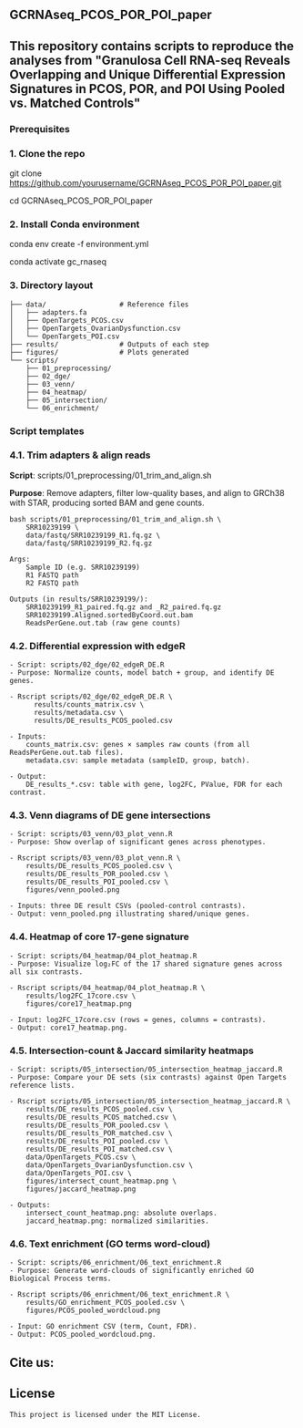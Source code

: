 ## GCRNAseq_PCOS_POR_POI_paper
## This repository contains scripts to reproduce the analyses from "Granulosa Cell RNA-seq Reveals Overlapping and Unique Differential Expression Signatures in PCOS, POR, and POI Using Pooled vs. Matched Controls"

### Prerequisites

### 1. Clone the repo
git clone https://github.com/yourusername/GCRNAseq_PCOS_POR_POI_paper.git

cd GCRNAseq_PCOS_POR_POI_paper

### 2. Install Conda environment
conda env create -f environment.yml

conda activate gc_rnaseq

### 3. Directory layout

    ├── data/                  # Reference files
    │   ├── adapters.fa
    │   ├── OpenTargets_PCOS.csv
    │   ├── OpenTargets_OvarianDysfunction.csv
    │   └── OpenTargets_POI.csv
    ├── results/               # Outputs of each step
    ├── figures/               # Plots generated
    └── scripts/
        ├── 01_preprocessing/
        ├── 02_dge/
        ├── 03_venn/
        ├── 04_heatmap/
        ├── 05_intersection/
        └── 06_enrichment/
    
### Script templates

### 4.1. Trim adapters & align reads
**Script**: scripts/01_preprocessing/01_trim_and_align.sh

**Purpose**: Remove adapters, filter low-quality bases, and align to GRCh38 with STAR, producing sorted BAM and gene counts.
    
    bash scripts/01_preprocessing/01_trim_and_align.sh \
        SRR10239199 \
        data/fastq/SRR10239199_R1.fq.gz \
        data/fastq/SRR10239199_R2.fq.gz

    Args:
        Sample ID (e.g. SRR10239199)
        R1 FASTQ path
        R2 FASTQ path

    Outputs (in results/SRR10239199/):
        SRR10239199_R1_paired.fq.gz and _R2_paired.fq.gz
        SRR10239199.Aligned.sortedByCoord.out.bam
        ReadsPerGene.out.tab (raw gene counts)

### 4.2. Differential expression with edgeR
    - Script: scripts/02_dge/02_edgeR_DE.R
    - Purpose: Normalize counts, model batch + group, and identify DE genes.

    - Rscript scripts/02_dge/02_edgeR_DE.R \
          results/counts_matrix.csv \
          results/metadata.csv \
          results/DE_results_PCOS_pooled.csv

    - Inputs:
        counts_matrix.csv: genes × samples raw counts (from all ReadsPerGene.out.tab files).
        metadata.csv: sample metadata (sampleID, group, batch).

    - Output:
        DE_results_*.csv: table with gene, log2FC, PValue, FDR for each contrast.

### 4.3. Venn diagrams of DE gene intersections
    - Script: scripts/03_venn/03_plot_venn.R
    - Purpose: Show overlap of significant genes across phenotypes.

    - Rscript scripts/03_venn/03_plot_venn.R \
        results/DE_results_PCOS_pooled.csv \
        results/DE_results_POR_pooled.csv \
        results/DE_results_POI_pooled.csv \
        figures/venn_pooled.png

    - Inputs: three DE result CSVs (pooled-control contrasts).
    - Output: venn_pooled.png illustrating shared/unique genes.

### 4.4. Heatmap of core 17-gene signature
    - Script: scripts/04_heatmap/04_plot_heatmap.R
    - Purpose: Visualize log₂FC of the 17 shared signature genes across all six contrasts.

    - Rscript scripts/04_heatmap/04_plot_heatmap.R \
        results/log2FC_17core.csv \
        figures/core17_heatmap.png

    - Input: log2FC_17core.csv (rows = genes, columns = contrasts).
    - Output: core17_heatmap.png.

### 4.5. Intersection-count & Jaccard similarity heatmaps
    - Script: scripts/05_intersection/05_intersection_heatmap_jaccard.R
    - Purpose: Compare your DE sets (six contrasts) against Open Targets reference lists.

    - Rscript scripts/05_intersection/05_intersection_heatmap_jaccard.R \
        results/DE_results_PCOS_pooled.csv \
        results/DE_results_PCOS_matched.csv \
        results/DE_results_POR_pooled.csv \
        results/DE_results_POR_matched.csv \
        results/DE_results_POI_pooled.csv \
        results/DE_results_POI_matched.csv \
        data/OpenTargets_PCOS.csv \
        data/OpenTargets_OvarianDysfunction.csv \
        data/OpenTargets_POI.csv \
        figures/intersect_count_heatmap.png \
        figures/jaccard_heatmap.png

    - Outputs:
        intersect_count_heatmap.png: absolute overlaps.
        jaccard_heatmap.png: normalized similarities.

### 4.6. Text enrichment (GO terms word-cloud)
    - Script: scripts/06_enrichment/06_text_enrichment.R
    - Purpose: Generate word-clouds of significantly enriched GO Biological Process terms.

    - Rscript scripts/06_enrichment/06_text_enrichment.R \
        results/GO_enrichment_PCOS_pooled.csv \
        figures/PCOS_pooled_wordcloud.png

    - Input: GO enrichment CSV (term, Count, FDR).
    - Output: PCOS_pooled_wordcloud.png.

## Cite us: 

## License
    This project is licensed under the MIT License.
